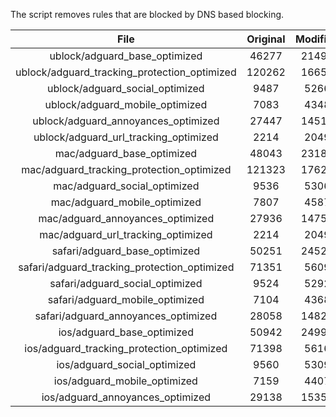 The script removes rules that are blocked by DNS based blocking.


| File | Original | Modified |
|:----:|:-----:|:-----:|
| ublock/adguard_base_optimized | 46277 | 21492 |
| ublock/adguard_tracking_protection_optimized | 120262 | 16657 |
| ublock/adguard_social_optimized | 9487 | 5266 |
| ublock/adguard_mobile_optimized | 7083 | 4348 |
| ublock/adguard_annoyances_optimized | 27447 | 14518 |
| ublock/adguard_url_tracking_optimized | 2214 | 2049 |
| mac/adguard_base_optimized | 48043 | 23184 |
| mac/adguard_tracking_protection_optimized | 121323 | 17620 |
| mac/adguard_social_optimized | 9536 | 5306 |
| mac/adguard_mobile_optimized | 7807 | 4587 |
| mac/adguard_annoyances_optimized | 27936 | 14752 |
| mac/adguard_url_tracking_optimized | 2214 | 2049 |
| safari/adguard_base_optimized | 50251 | 24527 |
| safari/adguard_tracking_protection_optimized | 71351 | 5609 |
| safari/adguard_social_optimized | 9524 | 5292 |
| safari/adguard_mobile_optimized | 7104 | 4368 |
| safari/adguard_annoyances_optimized | 28058 | 14825 |
| ios/adguard_base_optimized | 50942 | 24990 |
| ios/adguard_tracking_protection_optimized | 71398 | 5616 |
| ios/adguard_social_optimized | 9560 | 5309 |
| ios/adguard_mobile_optimized | 7159 | 4407 |
| ios/adguard_annoyances_optimized | 29138 | 15356 |